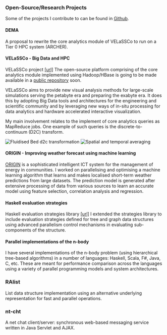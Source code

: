 ### Open-Source/Research Projects

Some of the projects I contribute to can be found in [Github](https://github.com/prabh-t).

#### DEMA
A proposal to rewrite the core analytics module of VELaSSCo to run on a Tier 0 HPC system (ARCHER).

#### VELaSSCo - Big Data and HPC

VELaSSCo project [[url]](http://velassco.atosresearch.eu/) The open-source platform comprising of the core analytics module implemented using Hadoop/HBase is going to be made available in a [public repository](https://github.com/velassco/VELASSCO) soon.

VELaSSCo aims to provide new visual analysis methods for large-scale simulations serving the petabyte era and preparing the exabyte era. It does this by adopting Big Data tools and architectures for the engineering and scientific community and by leveraging new ways of in-situ processing for data analytics and hardware accelerated interactive visualization. 

My main involvement relates to the implement of core analytics queries as MapReduce jobs. One example of such queries is the discrete-to-continuum (D2C) transform.

<img class="thumb" onclick="showImgBox(this);" src="img/velassco/fb-d2c.jpg" alt="Fluidised Bed d2c transformation" />
<img class="thumb" onclick="showImgBox(this);" src="img/velassco/d2c.jpg" alt="Spatial and temporal averaging" />

<div id="imgBox" onclick="hideImgBox(this);">
<span class="helper"></span>
<img id="largeImg" />
</div>


#### ORIGIN - Improving weather forecast using machine learning

[ORIGIN](http://www.origin-energy.eu) is a sophisticated intelligent ICT system for the management of energy in communities. I worked on parallelising and optimising a machine learning algorithm that learns and makes localised short-term weather predictions from large datasets. The prediction model is generated after extensive processing of data from various sources to learn an accurate model using feature selection, correlation analysis and regression.


#### Haskell evaluation strategies

Haskell evaluation strategies library [[url]](https://hackage.haskell.org/package/parallel) I extended the strategies library to include evaluation strategies defined for tree and graph data structures using advanced parallelism control mechanisms in evaluating sub-components of the structure.


#### Parallel implementations of the n-body 

I have several implementations of the n-body problem (using hierarchical tree-based algorithms) in a number of languages: Haskell, Scala, F#, Java, C, etc. These are meant for performance comparison across the languages using a variety of parallel programming models and system architectures.

### RAlist

List data structure implementation using an alternative underlying representation for fast and parallel operations.

### nt-cht
A net chat client/server: synchronous web-based messaging service written in Java Servlet and AJAX.

